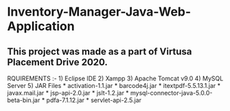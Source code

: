 # Inventory-Manager-Java-Web-Application

## This project was made as a part of Virtusa Placement Drive 2020.

RQUIREMENTS :-
        1) Eclipse IDE
        2) Xampp
        3) Apache Tomcat v9.0
        4) MySQL Server
        5) JAR Files
                * activation-1.1.jar
                * barcode4j.jar
                * itextpdf-5.5.13.1.jar
                * javax.mail.jar
                * jsp-api-2.0.jar
                * jslt-1.2.jar
                * mysql-connector-java-5.0.0-beta-bin.jar
                * pdfa-7.1.12.jar
                * servlet-api-2.5.jar
